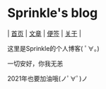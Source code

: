 # Sprinkle's blog
| [首页](index.md) | [文章](article.md) | [便签](note.md) | [关于](about.md) |

这里是Sprinkle的个人博客( ﾟ∀。)

一切安好，你我无恙

2021年也要加油哦(ノﾟ∀ﾟ)ノ 
